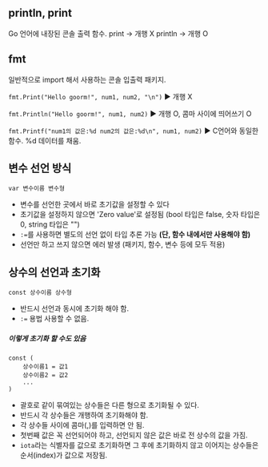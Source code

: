 ## println, print
Go 언어에 내장된 콘솔 출력 함수.
print -> 개행 X
println -> 개행 O

## fmt
일반적으로 import 해서 사용하는 콘솔 입출력 패키지. 

```fmt.Print("Hello goorm!", num1, num2, "\n")```
:arrow_forward: 개행 X

``` fmt.Println("Hello goorm!", num1, num2) ```
:arrow_forward: 개행 O, 콤마 사이에 띄어쓰기 O

``` fmt.Printf("num1의 값은:%d num2의 값은:%d\n", num1, num2) ```
:arrow_forward: C언어와 동일한 함수. %d 데이터를 채움.

## 변수 선언 방식
``` var 변수이름 변수형 ``` 
+ 변수를 선언한 곳에서 바로 초기값을 설정할 수 있다
+ 초기값을 설정하지 않으면 'Zero value'로 설정됨 (bool 타입은 false, 숫자 타입은 0, string 타입은 "")
+ ``` := ```를 사용하면 별도의 선언 없이 타입 추론 가능 **(단, 함수 내에서만 사용해야 함)**
+ 선언만 하고 쓰지 않으면 에러 발생 (패키지, 함수, 변수 등에 모두 적용)

## 상수의 선언과 초기화
``` const 상수이름 상수형 ```
+ 반드시 선언과 동시에 초기화 해야 함.
+ ``` := ``` 용법 사용할 수 없음.

##### 이렇게 초기화 할 수도 있음
``` 
const (
	상수이름1 = 값1
	상수이름2 = 값2
	...
)
```
+ 괄호로 같이 묶여있는 상수들은 다른 형으로 초기화될 수 있다.
+ 반드시 각 상수들은 개행하여 초기화해야 함.
+ 각 상수들 사이에 콤마(,)를 입력하면 안 됨.
+ 첫번째 값은 꼭 선언되어야 하고, 선언되지 않은 값은 바로 전 상수의 값을 가짐.
+ ``` iota ```라는 식별자를 값으로 초기화하면 그 후에 초기화하지 않고 이어지는 상수들은 순서(index)가 값으로 저장됨.


